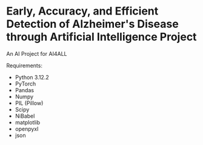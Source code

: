 # Early, Accuracy, and Efficient Detection of Alzheimer's Disease through Artificial Intelligence Project
An AI Project for AI4ALL

Requirements:
- Python 3.12.2
- PyTorch
- Pandas
- Numpy
- PIL (Pillow)
- Scipy
- NiBabel
- matplotlib
- openpyxl
- json
